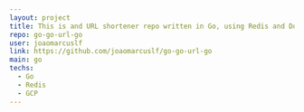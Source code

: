 ```yaml
---
layout: project
title: This is and URL shortener repo written in Go, using Redis and Docker.
repo: go-go-url-go
user: joaomarcuslf
link: https://github.com/joaomarcuslf/go-go-url-go
main: go
techs:
  - Go
  - Redis
  - GCP
---
```

